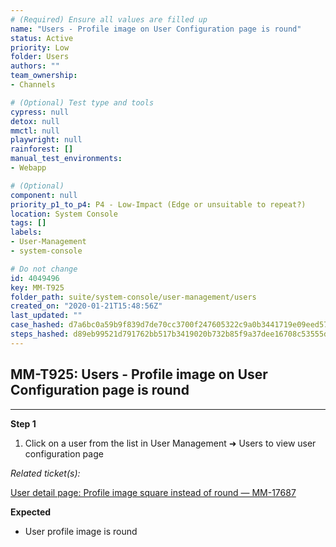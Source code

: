```yaml
---
# (Required) Ensure all values are filled up
name: "Users - Profile image on User Configuration page is round"
status: Active
priority: Low
folder: Users
authors: ""
team_ownership: 
- Channels

# (Optional) Test type and tools
cypress: null
detox: null
mmctl: null
playwright: null
rainforest: []
manual_test_environments: 
- Webapp

# (Optional)
component: null
priority_p1_to_p4: P4 - Low-Impact (Edge or unsuitable to repeat?)
location: System Console
tags: []
labels: 
- User-Management
- system-console

# Do not change
id: 4049496
key: MM-T925
folder_path: suite/system-console/user-management/users
created_on: "2020-01-21T15:48:56Z"
last_updated: ""
case_hashed: d7a6bc0a59b9f839d7de70cc3700f247605322c9a0b3441719e09eed574b8f386c07d44f2f7d2da76ddedff84a6b7f37
steps_hashed: d89eb99521d791762bb517b3419020b732b85f9a37dee16708c53555da81ff13f6572d8ff150316b5afb64fca1444f64
---
```


## MM-T925: Users - Profile image on User Configuration page is round

---

**Step 1**

1. Click on a user from the list in User Management ➜ Users to view user configuration page

_Related ticket(s):_

[User detail page: Profile image square instead of round — MM-17687](http://User%20detail%20page%3A%20Profile%20image%20square%20instead%20of%20roundhttps%3A//mattermost.atlassian.net/browse/MM-17687)

**Expected**

- User profile image is round
